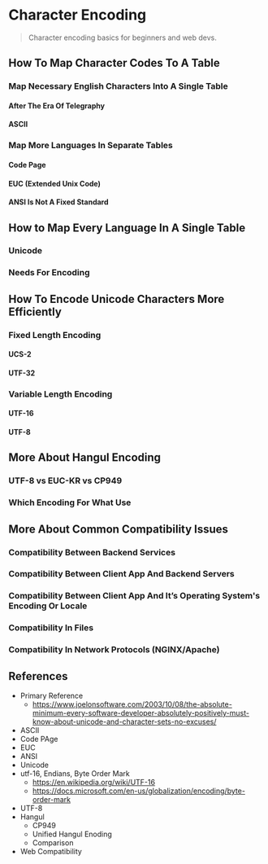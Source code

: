 # Character Encoding

> Character encoding basics for beginners and web devs.

## How To Map Character Codes To A Table
### Map Necessary English Characters Into A Single Table
#### After The Era Of Telegraphy
#### ASCII
### Map More Languages In Separate Tables
#### Code Page
#### EUC (Extended Unix Code)
#### ANSI Is Not A Fixed Standard

## How to Map Every Language In A Single Table
### Unicode
### Needs For Encoding

## How To Encode Unicode Characters More Efficiently
### Fixed Length Encoding
#### UCS-2
#### UTF-32
### Variable Length Encoding
#### UTF-16
#### UTF-8

## More About Hangul Encoding
### UTF-8 vs EUC-KR vs CP949
### Which Encoding For What Use

## More About Common Compatibility Issues
### Compatibility Between Backend Services
### Compatibility Between Client App And Backend Servers
### Compatibility Between Client App And It’s Operating System's Encoding Or Locale
### Compatibility In Files
### Compatibility In Network Protocols (NGINX/Apache)

## References
- Primary Reference
	- https://www.joelonsoftware.com/2003/10/08/the-absolute-minimum-every-software-developer-absolutely-positively-must-know-about-unicode-and-character-sets-no-excuses/
- ASCII
- Code PAge
- EUC
- ANSI
- Unicode
- utf-16, Endians, Byte Order Mark
	- https://en.wikipedia.org/wiki/UTF-16
	- https://docs.microsoft.com/en-us/globalization/encoding/byte-order-mark
- UTF-8
- Hangul
	- CP949
	- Unified Hangul Enoding
	- Comparison
- Web Compatibility
